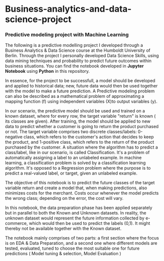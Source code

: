 # Business-analytics-and-data-science-project
### Predictive modeling project with Machine Learning
The following is a predictive modelling project I developed through a Business Analytics & Data Science course at the Humboldt University of Berlin. Through the project I personally developed Data Science Skills, using data mining techniques and probability to predict future outcomes within business situations. You can find the notebook developed in **Jupyter Notebook** using **Python** in this repository. 

In essence, for the project to be successfull, a model should be developed and applied to historical data; new, future data would then be used together with the model to make a future prediction. A Predictive modeling problem can also be described as a mathematical problem of approximating a mapping function (f) using independent variables (X)to output variables (y).

In our scenario, the predictive model should be used and trained on a known dataset, where for every row, the target variable "return" is known ( its classes are given). After training, the model should be applied to new data to predict whether a customer is going to return the product purchased or not. The target variable comprises two discrete classes/labels: 0-negative class, which refers to the customer's action that decides to keep the product, and 1-positive class, which refers to the return of the product purchased by the customer. A situation where the algorithm has to predict a class/label, like in our scenario, is called Classification. It's a problem of automatically assigning a label to an unlabeled example. In machine learning, a classification problem is solved by a classification learning algorithm. It's opposed to a Regression problem where the purpose is to predict a real-valued label, or target, given an unlabeled example.

The objective of this notebook is to predict the future classes of the target variable return and create a model that, when making predictions, also minimizes costs for the merchant. Costs occur whenever the model predicts the wrong class; depending on the error, the cost will vary.

In this notebook, the data preparation phase has been applied separately but in parallel to both the Known and Unknown datasets. In reality, the unknown dataset would represent the future information collected by e-commerce, which would then be used to predict the labels (0,1). It might thereby not be available together with the Known dataset.

The notebook mainly comprises of two parts: a first section where the focus is on EDA & Data Preparation, and a second one where different models are tested, evaluated, tuned to choose the most suitable one for future predictions ( Model tuning & selection, Model Evaluation )
